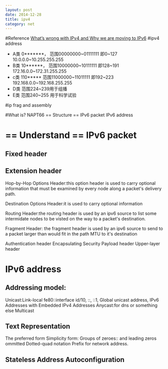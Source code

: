```yaml
---
layout: post
date: 2014-12-28
title: ipv4
category: net
---
```


#Reference
[What’s wrong with IPv4 and Why we are moving to IPv6](http://www.tecmint.com/ipv4-and-ipv6-comparison/)
#ipv4 address
* A类 0*******，
范围00000000~01111111 即0~127
 10.0.0.0~10.255.255.255
* B类 10******，
范围10000000~10111111 即128~191
 172.16.0.0~172.31.255.255
* c类 110***** 
范围11000000~11011111 即192~223
192.168.0.0~192.168.255.255
* D类
范围224~239用于组播
* E类
范围240~255 用于科学试验

#ip frag and assembly



#What is?
NAPT66
== Structure ==
IPv6 packet 
IPv6 address

== Understand ==
IPv6 packet
==========
Fixed header 
------------

Extension header
---------------
Hop-by-Hop Options Header:this option header is used to carry optional information that must be examined
by every node along a packet's delivery path.

Destination Options Header:it is used to carry optional information

Routing Header:the routing header  is used by an ipv6 source to list some intermidate nodes to be 
visted on the way to a packet's destination.

Fragment Header: the fragment header is used by an ipv6 source to send to a packet larger than would fit 
in the path MTU to it's destination

Authentication header 
Encapsulating Security Payload header
Upper-layer header

IPv6 address
============
Addressing model:
----------------
Unicast:Link-local fe80::interface id/10, ::, ::1, Global unicast address, IPv6 Addresses with Embedded IPv4 Addresses
Anycast:for dns or something else
Multicast

Text Representation
-------------------
The preferred form
Simplicity form: Groups of zeroes:: and leading zeros ommitted
Dotted-quad notation
Prefix for network address.

Stateless Address Autoconfiguration
-----------------------------------
